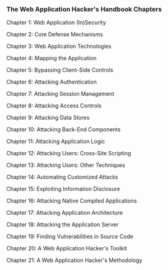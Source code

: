 ### The Web Application Hacker's Handbook Chapters 
<p>Chapter 1: Web Application (In)Security</p>
<p>Chapter 2: Core Defense Mechanisms</p>
<p>Chapter 3: Web Application Technologies</p>
<p>Chapter 4: Mapping the Application</p>
<p>Chapter 5: Bypassing Client-Side Controls</p>
<p>Chapter 6: Attacking Authentication</p>
<p>Chapter 7: Attacking Session Management</p>
<p>Chapter 8: Attacking Access Controls</p>
<p>Chapter 9: Attacking Data Stores</p>
<p>Chapter 10: Attacking Back-End Components</p>
<p>Chapter 11: Attacking Application Logic</p>
<p>Chapter 12: Attacking Users: Cross-Site Scripting</p>
<p>Chapter 13: Attacking Users: Other Techniques</p>
<p>Chapter 14: Automating Customized Attacks</p>
<p>Chapter 15: Exploiting Information Disclosure</p>
<p>Chapter 16: Attacking Native Compiled Applications</p>
<p>Chapter 17: Attacking Application Architecture</p>
<p>Chapter 18: Attacking the Application Server</p>
<p>Chapter 19: Finding Vulnerabilities in Source Code</p>
<p>Chapter 20: A Web Application Hacker's Toolkit</p>
<p>Chapter 21: A Web Application Hacker's Methodology</p>

